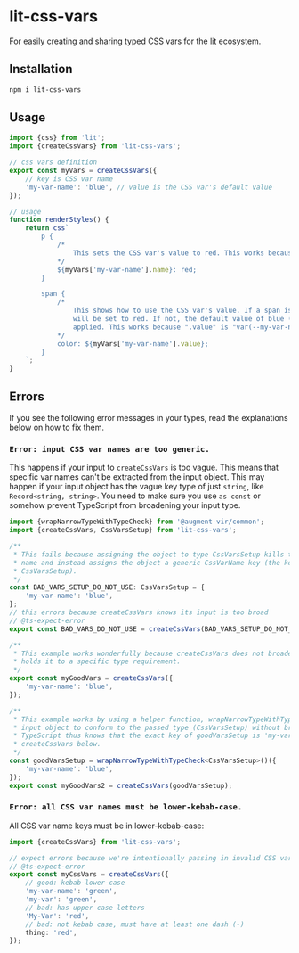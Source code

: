 # lit-css-vars

For easily creating and sharing typed CSS vars for the [lit](https://lit.dev) ecosystem.

## Installation

```bash
npm i lit-css-vars
```

## Usage

<!-- example-link: src/readme-examples/valid-css-vars.example.ts -->

```TypeScript
import {css} from 'lit';
import {createCssVars} from 'lit-css-vars';

// css vars definition
export const myVars = createCssVars({
    // key is CSS var name
    'my-var-name': 'blue', // value is the CSS var's default value
});

// usage
function renderStyles() {
    return css`
        p {
            /*
                This sets the CSS var's value to red. This works because ".name" is "--my-var-name".
            */
            ${myVars['my-var-name'].name}: red;
        }

        span {
            /*
                This shows how to use the CSS var's value. If a span is within a <p> element, color
                will be set to red. If not, the default value of blue (defined earlier) will be
                applied. This works because ".value" is "var(--my-var-name, blue)".
            */
            color: ${myVars['my-var-name'].value};
        }
    `;
}
```

## Errors

If you see the following error messages in your types, read the explanations below on how to fix them.

### `Error: input CSS var names are too generic.`

This happens if your input to `createCssVars` is too vague. This means that specific var names can't be extracted from the input object. This may happen if your input object has the vague key type of just `string`, like `Record<string, string>`. You need to make sure you use `as const` or somehow prevent TypeScript from broadening your input type.

<!-- example-link: src/readme-examples/keys-too-generic.example.ts -->

```TypeScript
import {wrapNarrowTypeWithTypeCheck} from '@augment-vir/common';
import {createCssVars, CssVarsSetup} from 'lit-css-vars';

/**
 * This fails because assigning the object to type CssVarsSetup kills the specific 'my-var-name' key
 * name and instead assigns the object a generic CssVarName key (the key requirement for
 * CssVarsSetup).
 */
const BAD_VARS_SETUP_DO_NOT_USE: CssVarsSetup = {
    'my-var-name': 'blue',
};
// this errors because createCssVars knows its input is too broad
// @ts-expect-error
export const BAD_VARS_DO_NOT_USE = createCssVars(BAD_VARS_SETUP_DO_NOT_USE);

/**
 * This example works wonderfully because createCssVars does not broaden the input type but still
 * holds it to a specific type requirement.
 */
export const myGoodVars = createCssVars({
    'my-var-name': 'blue',
});

/**
 * This example works by using a helper function, wrapNarrowTypeWithTypeCheck, that requires the
 * input object to conform to the passed type (CssVarsSetup) without broadening the input type.
 * TypeScript thus knows that the exact key of goodVarsSetup is 'my-var-name' and all is well with
 * createCssVars below.
 */
const goodVarsSetup = wrapNarrowTypeWithTypeCheck<CssVarsSetup>()({
    'my-var-name': 'blue',
});
export const myGoodVars2 = createCssVars(goodVarsSetup);
```

### `Error: all CSS var names must be lower-kebab-case.`

All CSS var name keys must be in lower-kebab-case:

<!-- example-link: src/readme-examples/invalid-css-var-names.example.ts -->

```TypeScript
import {createCssVars} from 'lit-css-vars';

// expect errors because we're intentionally passing in invalid CSS var names as an example
// @ts-expect-error
export const myCssVars = createCssVars({
    // good: kebab-lower-case
    'my-var-name': 'green',
    'my-var': 'green',
    // bad: has upper case letters
    'My-Var': 'red',
    // bad: not kebab case, must have at least one dash (-)
    thing: 'red',
});
```
